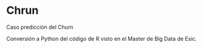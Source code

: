 # Chrun
Caso predicción del Churn

Conversión a Python del código de R visto en el Master de Big Data de Esic.
